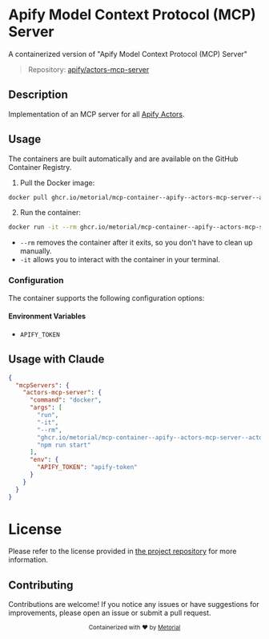 
# Apify Model Context Protocol (MCP) Server

A containerized version of "Apify Model Context Protocol (MCP) Server"

> Repository: [apify/actors-mcp-server](https://github.com/apify/actors-mcp-server)

## Description

Implementation of an MCP server for all [Apify Actors](https://apify.com/store).


## Usage

The containers are built automatically and are available on the GitHub Container Registry.

1. Pull the Docker image:

```bash
docker pull ghcr.io/metorial/mcp-container--apify--actors-mcp-server--actors-mcp-server
```

2. Run the container:

```bash
docker run -it --rm ghcr.io/metorial/mcp-container--apify--actors-mcp-server--actors-mcp-server 
```

- `--rm` removes the container after it exits, so you don't have to clean up manually.
- `-it` allows you to interact with the container in your terminal.


### Configuration

The container supports the following configuration options:




#### Environment Variables

- `APIFY_TOKEN`




## Usage with Claude

```json
{
  "mcpServers": {
    "actors-mcp-server": {
      "command": "docker",
      "args": [
        "run",
        "-it",
        "--rm",
        "ghcr.io/metorial/mcp-container--apify--actors-mcp-server--actors-mcp-server",
        "npm run start"
      ],
      "env": {
        "APIFY_TOKEN": "apify-token"
      }
    }
  }
}
```

# License

Please refer to the license provided in [the project repository](https://github.com/apify/actors-mcp-server) for more information.

## Contributing

Contributions are welcome! If you notice any issues or have suggestions for improvements, please open an issue or submit a pull request.

<div align="center">
  <sub>Containerized with ❤️ by <a href="https://metorial.com">Metorial</a></sub>
</div>
  
